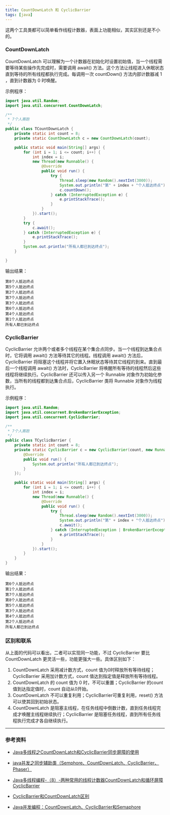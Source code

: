 ```yaml
---
title: CountDownLatch 和 CyclicBarrier
tags: [java]
---
```


这两个工具类都可以简单看作线程计数器，表面上功能相似，其实区别还是不小的。

### CountDownLatch

CountDownLatch 可以理解为一个计数器在初始化时设置初始值，当一个线程需要等待某些操作先完成时，需要调用 await() 方法。这个方法让线程进入休眠状态直到等待的所有线程都执行完成。每调用一次 countDown() 方法内部计数器减 1 ，直到计数器为 0 时唤醒。

示例程序：

```java
import java.util.Random;
import java.util.concurrent.CountDownLatch;

/**
 * 7个人赛跑
 */
public class TCountDownLatch {
    private static int count = 8;
    private static CountDownLatch c = new CountDownLatch(count);

    public static void main(String[] args) {
        for (int i = 1; i <= count; i++) {
            int index = i;
            new Thread(new Runnable() {
                @Override
                public void run() {
                    try {
                        Thread.sleep(new Random().nextInt(3000));
                        System.out.println("第" + index + "个人抵达终点");
                        c.countDown();
                    } catch (InterruptedException e) {
                        e.printStackTrace();
                    }
                }
            }).start();
        }
        try {
            c.await();
        } catch (InterruptedException e) {
            e.printStackTrace();
        }
        System.out.println("所有人都已到达终点");
    }

}
```

输出结果：

```
第8个人抵达终点
第5个人抵达终点
第2个人抵达终点
第7个人抵达终点
第3个人抵达终点
第6个人抵达终点
第4个人抵达终点
第1个人抵达终点
所有人都已到达终点
```

### CyclicBarrier

CyclicBarrier 允许两个或者多个线程在某个集合点同步。当一个线程到达集合点时，它将调用 await() 方法等待其它的线程。线程调用 await() 方法后，CyclicBarrier 将阻塞这个线程并将它置入休眠状态等待其它线程的到来。直到最后一个线程调用 await() 方法时，CyclicBarrier 将唤醒所有等待的线程然后这些线程将继续执行。CyclicBarrier 还可以传入另一个 Runnable 对象作为初始化参数，当所有的线程都到达集合点后，CyclicBarrier 类将 Runnable 对象作为线程执行。

示例程序：

```java
import java.util.Random;
import java.util.concurrent.BrokenBarrierException;
import java.util.concurrent.CyclicBarrier;

/**
 * 7个人赛跑
 */
public class TCyclicBarrier {
    private static int count = 8;
    private static CyclicBarrier c = new CyclicBarrier(count, new Runnable() {
        @Override
        public void run() {
            System.out.println("所有人都已到达终点");
        }
    });

    public static void main(String[] args) {
        for (int i = 1; i <= count; i++) {
            int index = i;
            new Thread(new Runnable() {
                @Override
                public void run() {
                    try {
                        Thread.sleep(new Random().nextInt(3000));
                        System.out.println("第" + index + "个人抵达终点");
                        c.await();
                    } catch (InterruptedException | BrokenBarrierException e) {
                        e.printStackTrace();
                    }
                }
            }).start();
        }
    }
}
```

输出结果：

```
第6个人抵达终点
第1个人抵达终点
第7个人抵达终点
第8个人抵达终点
第5个人抵达终点
第3个人抵达终点
第4个人抵达终点
第2个人抵达终点
所有人都已到达终点
```

### 区别和联系

从上面的代码可以看出，二者可以实现同一功能，不过 CyclicBarrier 要比 CountDownLatch 更灵活一些，功能更强大一些。具体区别如下：

1. CountDownLatch 采用减计数方式，count 值为0时释放所有等待线程；CyclicBarrier 采用加计数方式，count 值达到指定值是释放所有等待线程。
2. CountDownLatch 的 count 值为 0 时，不可以重置；CyclicBarrier 的count 值到达指定值时，count 自动从0开始。
3. CountDownLatch 不可以重复利用；CyclicBarrier可重复利用，reset() 方法可以使其回到初始状态。
4. CountDownLatch 是阻塞主线程，在任务线程中倒数计数，直到任务线程完成才唤醒主线程继续执行；CyclicBarrier 是阻塞任务线程，直到所有任务线程执行完成才各自继续执行。

---

### 参考资料

- [Java多线程之CountDownLatch和CyclicBarrier同步屏障的使用](http://www.cnblogs.com/ygj0930/p/6558349.html)

- [java并发之同步辅助类（Semphore、CountDownLatch、CyclicBarrier、Phaser）](http://www.cnblogs.com/uodut/p/6830939.html)

- [Java多线程编程-（8）-两种常用的线程计数器CountDownLatch和循环屏障CyclicBarrier](https://blog.csdn.net/bntX2jSQfEHy7/article/details/78237208)

- [CyclicBarrier和CountDownLatch区别](https://blog.csdn.net/tolcf/article/details/50925145)

- [Java并发编程：CountDownLatch、CyclicBarrier和Semaphore](http://www.cnblogs.com/dolphin0520/p/3920397.html)

